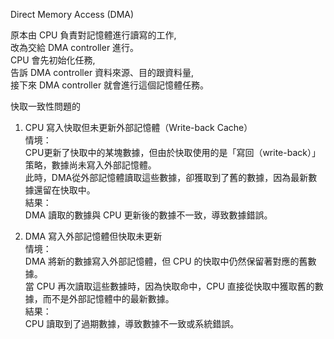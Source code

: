 Direct Memory Access (DMA)  
  
原本由 CPU 負責對記憶體進行讀寫的工作,  
改為交給 DMA controller 進行。  
CPU 會先初始化任務,  
告訴 DMA controller 資料來源、目的跟資料量,  
接下來 DMA controller 就會進行這個記憶體任務。  
  
快取一致性問題的  
1. CPU 寫入快取但未更新外部記憶體（Write-back Cache）  
   情境：  
   CPU更新了快取中的某塊數據，但由於快取使用的是「寫回（write-back）」策略，數據尚未寫入外部記憶體。  
   此時，DMA從外部記憶體讀取這些數據，卻獲取到了舊的數據，因為最新數據還留在快取中。  
   結果：  
   DMA 讀取的數據與 CPU 更新後的數據不一致，導致數據錯誤。  

2. DMA 寫入外部記憶體但快取未更新  
   情境：  
   DMA 將新的數據寫入外部記憶體，但 CPU 的快取中仍然保留著對應的舊數據。  
   當 CPU 再次讀取這些數據時，因為快取命中，CPU 直接從快取中獲取舊的數據，而不是外部記憶體中的最新數據。  
   結果：  
   CPU 讀取到了過期數據，導致數據不一致或系統錯誤。

